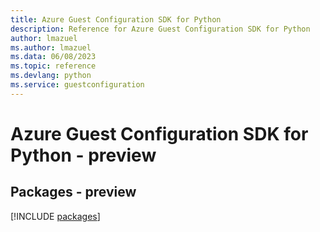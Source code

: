 ```yaml
---
title: Azure Guest Configuration SDK for Python
description: Reference for Azure Guest Configuration SDK for Python
author: lmazuel
ms.author: lmazuel
ms.data: 06/08/2023
ms.topic: reference
ms.devlang: python
ms.service: guestconfiguration
---
```

# Azure Guest Configuration SDK for Python - preview
## Packages - preview
[!INCLUDE [packages](guest-configuration-index.md)]
